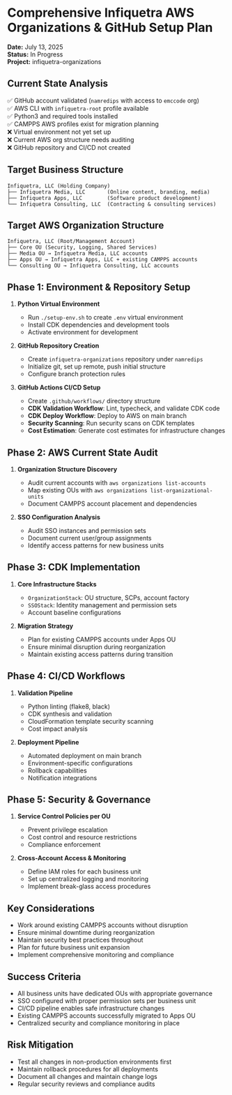 # Comprehensive Infiquetra AWS Organizations & GitHub Setup Plan

**Date:** July 13, 2025  
**Status:** In Progress  
**Project:** infiquetra-organizations

## Current State Analysis
✅ GitHub account validated (`namredips` with access to `emccode` org)  
✅ AWS CLI with `infiquetra-root` profile available  
✅ Python3 and required tools installed  
✅ CAMPPS AWS profiles exist for migration planning  
❌ Virtual environment not yet set up  
❌ Current AWS org structure needs auditing  
❌ GitHub repository and CI/CD not created  

## Target Business Structure
```
Infiquetra, LLC (Holding Company)
├── Infiquetra Media, LLC       (Online content, branding, media)
├── Infiquetra Apps, LLC        (Software product development)
└── Infiquetra Consulting, LLC  (Contracting & consulting services)
```

## Target AWS Organization Structure
```
Infiquetra, LLC (Root/Management Account)
├── Core OU (Security, Logging, Shared Services)
├── Media OU → Infiquetra Media, LLC accounts
├── Apps OU → Infiquetra Apps, LLC + existing CAMPPS accounts
└── Consulting OU → Infiquetra Consulting, LLC accounts
```

## Phase 1: Environment & Repository Setup
1. **Python Virtual Environment**
   - Run `./setup-env.sh` to create `.env` virtual environment
   - Install CDK dependencies and development tools
   - Activate environment for development

2. **GitHub Repository Creation**
   - Create `infiquetra-organizations` repository under `namredips`
   - Initialize git, set up remote, push initial structure
   - Configure branch protection rules

3. **GitHub Actions CI/CD Setup**
   - Create `.github/workflows/` directory structure
   - **CDK Validation Workflow**: Lint, typecheck, and validate CDK code
   - **CDK Deploy Workflow**: Deploy to AWS on main branch
   - **Security Scanning**: Run security scans on CDK templates
   - **Cost Estimation**: Generate cost estimates for infrastructure changes

## Phase 2: AWS Current State Audit
1. **Organization Structure Discovery**
   - Audit current accounts with `aws organizations list-accounts`
   - Map existing OUs with `aws organizations list-organizational-units`
   - Document CAMPPS account placement and dependencies

2. **SSO Configuration Analysis**
   - Audit SSO instances and permission sets
   - Document current user/group assignments
   - Identify access patterns for new business units

## Phase 3: CDK Implementation
1. **Core Infrastructure Stacks**
   - `OrganizationStack`: OU structure, SCPs, account factory
   - `SSOStack`: Identity management and permission sets
   - Account baseline configurations

2. **Migration Strategy**
   - Plan for existing CAMPPS accounts under Apps OU
   - Ensure minimal disruption during reorganization
   - Maintain existing access patterns during transition

## Phase 4: CI/CD Workflows
1. **Validation Pipeline**
   - Python linting (flake8, black)
   - CDK synthesis and validation
   - CloudFormation template security scanning
   - Cost impact analysis

2. **Deployment Pipeline**
   - Automated deployment on main branch
   - Environment-specific configurations
   - Rollback capabilities
   - Notification integrations

## Phase 5: Security & Governance
1. **Service Control Policies per OU**
   - Prevent privilege escalation
   - Cost control and resource restrictions
   - Compliance enforcement

2. **Cross-Account Access & Monitoring**
   - Define IAM roles for each business unit
   - Set up centralized logging and monitoring
   - Implement break-glass access procedures

## Key Considerations
- Work around existing CAMPPS accounts without disruption
- Ensure minimal downtime during reorganization
- Maintain security best practices throughout
- Plan for future business unit expansion
- Implement comprehensive monitoring and compliance

## Success Criteria
- All business units have dedicated OUs with appropriate governance
- SSO configured with proper permission sets per business unit
- CI/CD pipeline enables safe infrastructure changes
- Existing CAMPPS accounts successfully migrated to Apps OU
- Centralized security and compliance monitoring in place

## Risk Mitigation
- Test all changes in non-production environments first
- Maintain rollback procedures for all deployments
- Document all changes and maintain change logs
- Regular security reviews and compliance audits
